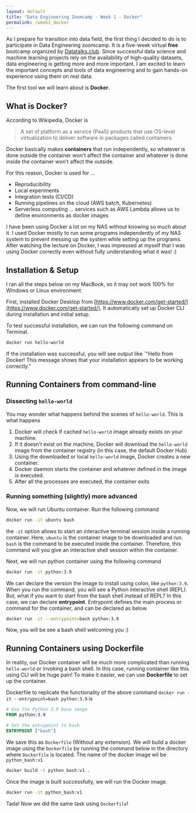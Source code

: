 ```yaml
---
layout: default
title: "Data Engineering Zoomcamp - Week 1 - Docker"
permalink: /week1_docker
---
```

As I prepare for transition into data field, the first thing I decided to do is to participate in Data Engineering zoomcamp. It is a five-week virtual **free** bootcamp organized by [Datatalks.club](https://datatalks.club/). Since successful data science and machine learning projects rely on the availability of high-quality datasets, data engineering is getting more and more important. I am excited to learn the important concepts and tools of data engineering and to gain hands-on experience using them on real data. 

The first tool we will learn about is **Docker**.

## What is Docker?

According to Wikipedia, Docker is

> A set of platform as a service (PaaS) products that use OS-level virtualization to deliver software in packages called containers.

Docker basically makes **containers** that run independently, so whatever is done outside the container won't affect the container and whatever is done inside the container won't affect the outside. 

For this reason, Docker is used for ...

- Reproducibility
- Local experiments
- Integration tests (CI/CD)
- Running pipelines on the cloud (AWS batch, Kubernetes)
- Serverless computing ... services such as AWS Lambda allows us to define environments as docker images

I have been using Docker a lot on my NAS without knowing so much about it. I used Docker mostly to run some programs independently of my NAS system to prevent messing up the system while setting up the programs. After watching the lecture on Docker, I was impressed at myself that I was using Docker correctly even without fully understanding what it was! :) 

## Installation & Setup

I ran all the steps below on my MacBook, so it may not work 100% for Windows or Linux environment.

First, installed Docker Desktop from [https://www.docker.com/get-started/](https://www.docker.com/get-started/). It automatically set up Docker CLI during installation and initial setup. 

To test successful installation, we can run the following command on Terminal.

```bash
docker run hello-world
```

If the installation was successful, you will see output like `"Hello from Docker! This message shows that your installation appears to be working correctly."

## Running Containers from command-line

### Dissecting `hello-world`

You may wonder what happens behind the scenes of `hello-world`. This is what happens

1. Docker will check if cached `hello-world` image already exists on your machine.
2. If it doesn't exist on the machine, Docker will download the `hello-world` image from the container registry (in this case, the default Docker Hub)
3. Using the downloaded or local `hello-world` image, Docker creates a new container.
4. Docker daemon starts the container and whatever defined in the image is executed. 
5. After all the processes are executed, the container exits

### Running something (slightly) more advanced

Now, we will run Ubuntu container. Run the following command

```bash
docker run -it ubuntu bash
```

the `-it` option allows to start an interactive terminal session inside a running container. Here, `ubuntu` is the container image to be downloaded and run. `bash` is the command to be executed inside the container. Therefore, this command will you give an interactive shell session within the container. 

Next, we will run python container using the following command

```bash
docker run -it python:3.9
```

We can declare the version the image to install using colon, like `python:3.9`. When you run the command, you will see a Python interactive shell (REPL). But, what if you want to start from the bash shell instead of REPL? In this case, we can declare **entrypoint**. Entrypoint defines the main process or command for the container, and can be declared as below. 

```bash
docker run -it --entrypoint=bash python:3.9
```

Now, you will be see a bash shell welcoming you :) 

## Running Containers using Dockerfile

In reality, our Docker container will be much more complicated than running `hello-world` or invoking a bash shell. In this case, running container like this using CLI will be huge pain! To make it easier, we can use **Dockerfile** to set up the container. 

Dockerfile to replicate the functionality of the above command `docker run -it --entrypoint=bash python:3.9` is 

```dockerfile
# Use the Python 3.9 base image
FROM python:3.9

# Set the entrypoint to bash
ENTRYPOINT ["bash"]
```

We save this as `Dockerfile` (Without any extension). We will build a docker image using the `Dockerfile` by running the command below in the directory where `Dockerfile` is located. The name of the docker image wil be `python_bash:v1`

```bash
docker build -t python_bash:v1 .
```

Once the image is built successfully, we will run the Docker image. 

```bash
docker run -it python_bash:v1 
```

Tada! Now we did the same task using `Dockerfile`! 
